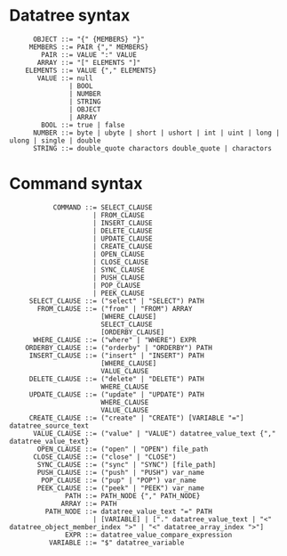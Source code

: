 # Datatree syntax

          OBJECT ::= "{" {MEMBERS} "}"
         MEMBERS ::= PAIR {"," MEMBERS}
            PAIR ::= VALUE ":" VALUE
           ARRAY ::= "[" ELEMENTS "]"
        ELEMENTS ::= VALUE {"," ELEMENTS}
           VALUE ::= null
                   | BOOL
                   | NUMBER
                   | STRING
                   | OBJECT
                   | ARRAY
            BOOL ::= true | false
          NUMBER ::= byte | ubyte | short | ushort | int | uint | long | ulong | single | double
          STRING ::= double_quote charactors double_quote | charactors

# Command syntax

               COMMAND ::= SELECT_CLAUSE
                         | FROM_CLAUSE
                         | INSERT_CLAUSE
                         | DELETE_CLAUSE
                         | UPDATE_CLAUSE
                         | CREATE_CLAUSE
                         | OPEN_CLAUSE
                         | CLOSE_CLAUSE
                         | SYNC_CLAUSE
                         | PUSH_CLAUSE
                         | POP_CLAUSE
                         | PEEK_CLAUSE
         SELECT_CLAUSE ::= ("select" | "SELECT") PATH
           FROM_CLAUSE ::= ("from" | "FROM") ARRAY
                           [WHERE_CLAUSE]
                           SELECT_CLAUSE
                           [ORDERBY_CLAUSE]
          WHERE_CLAUSE ::= ("where" | "WHERE") EXPR
        ORDERBY_CLAUSE ::= ("orderby" | "ORDERBY") PATH
         INSERT_CLAUSE ::= ("insert" | "INSERT") PATH
                           [WHERE_CLAUSE]
                           VALUE_CLAUSE
         DELETE_CLAUSE ::= ("delete" | "DELETE") PATH
                           WHERE_CLAUSE
         UPDATE_CLAUSE ::= ("update" | "UPDATE") PATH
                           WHERE_CLAUSE
                           VALUE_CLAUSE
         CREATE_CLAUSE ::= ("create" | "CREATE") [VARIABLE "="] datatree_source_text
          VALUE_CLAUSE ::= ("value" | "VALUE") datatree_value_text {"," datatree_value_text}
           OPEN_CLAUSE ::= ("open" | "OPEN") file_path
          CLOSE_CLAUSE ::= ("close" | "CLOSE")
           SYNC_CLAUSE ::= ("sync" | "SYNC") [file_path]
           PUSH_CLAUSE ::= ("push" | "PUSH") var_name
            POP_CLAUSE ::= ("pup" | "POP") var_name
           PEEK_CLAUSE ::= ("peek" | "PEEK") var_name
                  PATH ::= PATH_NODE {"," PATH_NODE}
                 ARRAY ::= PATH
             PATH_NODE ::= datatree_value_text "=" PATH
                         | [VARIABLE] | ["." datatree_value_text | "<" datatree_object_member_index ">" | "<" datatree_array_index ">"]
                  EXPR ::= datatree_value_compare_expression
              VARIABLE ::= "$" datatree_variable
